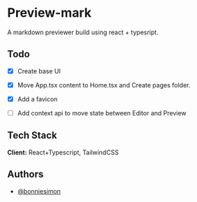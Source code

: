 
# Preview-mark

A markdown previewer build using react + typesript.


## Todo

- [x] Create base UI
- [x] Move App.tsx content to Home.tsx and Create pages folder. 
- [x] Add a favicon
- [ ] Add context api to move state between Editor and Preview


## Tech Stack

**Client:** React+Typescript, TailwindCSS

<!-- **Server:**  -->

  
## Authors

- [@bonniesimon](https://www.github.com/bonniesimon)

  